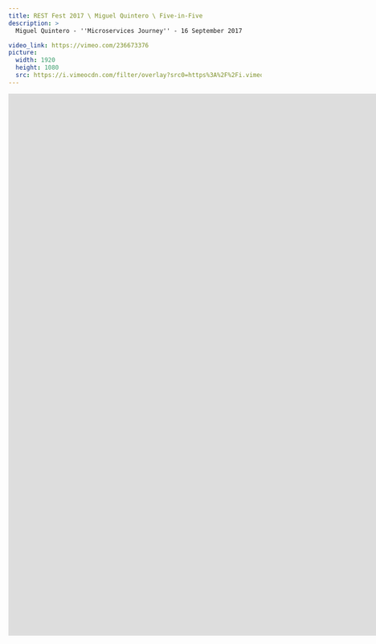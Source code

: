 ```yaml
---
title: REST Fest 2017 \ Miguel Quintero \ Five-in-Five
description: >
  Miguel Quintero - ''Microservices Journey'' - 16 September 2017

video_link: https://vimeo.com/236673376
picture:
  width: 1920
  height: 1080
  src: https://i.vimeocdn.com/filter/overlay?src0=https%3A%2F%2Fi.vimeocdn.com%2Fvideo%2F659927611_1920x1080.jpg&src1=http%3A%2F%2Ff.vimeocdn.com%2Fp%2Fimages%2Fcrawler_play.png
---
```

<iframe src="https://player.vimeo.com/video/236673376?title=0&byline=0&portrait=0&badge=0&autopause=0&player_id=0" width="1920" height="1080" frameborder="0" title="REST Fest 2017 \ Miguel Quintero \ Five-in-Five" webkitallowfullscreen mozallowfullscreen allowfullscreen></iframe>